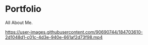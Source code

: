 # Portfolio 
 All About Me.
 
https://user-images.githubusercontent.com/90690744/184703610-2d1048d1-c01c-4d3e-940e-661af2d73f98.mp4

